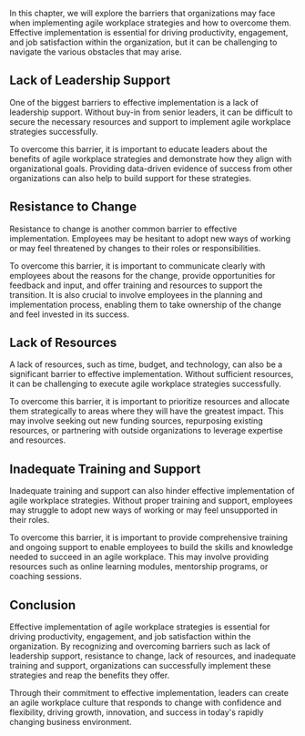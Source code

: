 
In this chapter, we will explore the barriers that organizations may face when implementing agile workplace strategies and how to overcome them. Effective implementation is essential for driving productivity, engagement, and job satisfaction within the organization, but it can be challenging to navigate the various obstacles that may arise.

Lack of Leadership Support
--------------------------

One of the biggest barriers to effective implementation is a lack of leadership support. Without buy-in from senior leaders, it can be difficult to secure the necessary resources and support to implement agile workplace strategies successfully.

To overcome this barrier, it is important to educate leaders about the benefits of agile workplace strategies and demonstrate how they align with organizational goals. Providing data-driven evidence of success from other organizations can also help to build support for these strategies.

Resistance to Change
--------------------

Resistance to change is another common barrier to effective implementation. Employees may be hesitant to adopt new ways of working or may feel threatened by changes to their roles or responsibilities.

To overcome this barrier, it is important to communicate clearly with employees about the reasons for the change, provide opportunities for feedback and input, and offer training and resources to support the transition. It is also crucial to involve employees in the planning and implementation process, enabling them to take ownership of the change and feel invested in its success.

Lack of Resources
-----------------

A lack of resources, such as time, budget, and technology, can also be a significant barrier to effective implementation. Without sufficient resources, it can be challenging to execute agile workplace strategies successfully.

To overcome this barrier, it is important to prioritize resources and allocate them strategically to areas where they will have the greatest impact. This may involve seeking out new funding sources, repurposing existing resources, or partnering with outside organizations to leverage expertise and resources.

Inadequate Training and Support
-------------------------------

Inadequate training and support can also hinder effective implementation of agile workplace strategies. Without proper training and support, employees may struggle to adopt new ways of working or may feel unsupported in their roles.

To overcome this barrier, it is important to provide comprehensive training and ongoing support to enable employees to build the skills and knowledge needed to succeed in an agile workplace. This may involve providing resources such as online learning modules, mentorship programs, or coaching sessions.

Conclusion
----------

Effective implementation of agile workplace strategies is essential for driving productivity, engagement, and job satisfaction within the organization. By recognizing and overcoming barriers such as lack of leadership support, resistance to change, lack of resources, and inadequate training and support, organizations can successfully implement these strategies and reap the benefits they offer.

Through their commitment to effective implementation, leaders can create an agile workplace culture that responds to change with confidence and flexibility, driving growth, innovation, and success in today's rapidly changing business environment.

